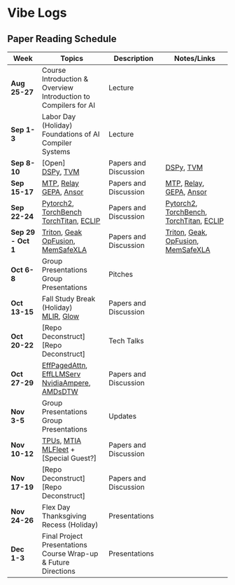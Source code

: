 # Vibe Logs
## Paper Reading Schedule

| Week | Topics | Description | Notes/Links |
|------|--------|-------------|-------------|
| **Aug 25-27** | Course Introduction & Overview<br>Introduction to Compilers for AI | Lecture |  |
| **Sep 1-3** | Labor Day (Holiday)<br>Foundations of AI Compiler Systems | Lecture |  |
| **Sep 8-10** | [Open]<br>[DSPy](https://arxiv.org/pdf/2310.03714), [TVM](https://arxiv.org/abs/1802.04799)  | Papers and Discussion | [DSPy](https://chatgpt.com/share/68c86fcf-f164-8000-afaa-674dc76f3a59), [TVM](https://chatgpt.com/share/68c871cc-610c-8000-aaa3-70261452caa3)|
| **Sep 15-17** | [MTP](https://arxiv.org/abs/2405.08965), [Relay](https://arxiv.org/abs/1904.08368) <br>[GEPA](https://arxiv.org/abs/2507.19457), [Ansor](https://arxiv.org/abs/2006.06762) | Papers and Discussion |  [MTP](https://chatgpt.com/share/68cac814-9ae8-8000-8f56-f6538784997a), [Relay](https://chatgpt.com/share/68caca48-26bc-8000-ba14-df65cb980df9), [GEPA](https://chatgpt.com/share/68cacb86-440c-8000-8cb0-7d3be5eaebcf), [Ansor](https://chatgpt.com/share/68cacd28-c56c-8000-9e25-bf837bc57f41) |
| **Sep 22-24** | [Pytorch2](https://dl.acm.org/doi/10.1145/3620665.3640366), [TorchBench](https://arxiv.org/abs/2304.14226) <br>[TorchTitan](https://arxiv.org/abs/2410.06511), [ECLIP](https://arxiv.org/abs/2506.12598) | Papers and Discussion| [Pytorch2](https://chatgpt.com/share/68d19343-5920-8000-af3f-30bd3b27858d), [TorchBench](https://chatgpt.com/share/68d19ab9-045c-8000-9db7-d54207908d9f), [TorchTitan](https://chatgpt.com/share/68d43294-bce4-8000-a87e-aca84a12b269), [ECLIP](https://chatgpt.com/share/68d434fa-cbd8-8000-87b3-bea3df438fb4)| 
| **Sep 29 - Oct 1** | [Triton](https://dl.acm.org/doi/10.1145/3315508.3329973), [Geak](https://arxiv.org/abs/2507.23194) <br>[OpFusion](https://arxiv.org/abs/2301.13062), [MemSafeXLA](https://arxiv.org/abs/2206.14148) |Papers and Discussion | [Triton](https://chatgpt.com/share/68dc92c0-7e4c-8000-8ddb-58b8ebeb8e61), [Geak](https://chatgpt.com/share/68dc9505-efac-8000-97ba-bee9d5120c4b), [OpFusion](https://chatgpt.com/share/68dc960b-2b88-8000-9faf-049d341af62e), [MemSafeXLA](https://chatgpt.com/share/68dc97d5-245c-8000-9b27-9e8c89713893) |
| **Oct 6-8** | Group Presentations<br>Group Presentations | Pitches |  |
| **Oct 13-15** | Fall Study Break (Holiday)<br>[MLIR](https://arxiv.org/abs/2002.11054), [Glow](https://arxiv.org/abs/1805.00907) |Papers and Discussion |  |`
| **Oct 20-22** | [Repo Deconstruct] <br> [Repo Deconstruct] | Tech Talks |  |
| **Oct 27-29** | [EffPagedAttn](https://arxiv.org/abs/2309.06180), [EffLLMServ](https://arxiv.org/abs/2503.18292) <br>[NvidiaAmpere](https://arxiv.org/abs/2208.11174), [AMDsDTW](https://arxiv.org/abs/2403.06931) |Papers and Discussion
| **Nov 3-5** | Group Presentations<br>Group Presentations | Updates |  |
| **Nov 10-12** | [TPUs](https://arxiv.org/abs/2304.01433), [MTIA](https://dl.acm.org/doi/pdf/10.1145/3579371.3589348) <br>[MLFleet](https://arxiv.org/pdf/2502.06982) + [Special Guest?] | Papers and Discussion|  |
| **Nov 17-19** | [Repo Deconstruct] <br> [Repo Deconstruct] | Papers and Discussion|  |
| **Nov 24-26** | Flex Day <br>Thanksgiving Recess (Holiday) | Presentations |  |
| **Dec 1-3** | Final Project Presentations<br>Course Wrap-up & Future Directions | Presentations | |